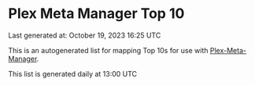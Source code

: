 # Plex Meta Manager Top 10
Last generated at: October 19, 2023 16:25 UTC

This is an autogenerated list for mapping Top 10s for use with [Plex-Meta-Manager](https://github.com/meisnate12/Plex-Meta-Manager).

This list is generated daily at 13:00 UTC
